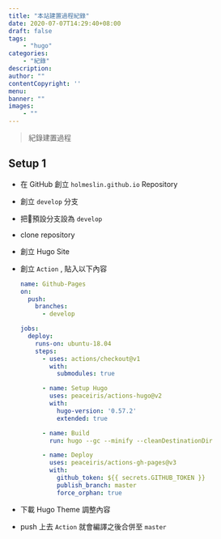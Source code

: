 ```yaml
---
title: "本站建置過程紀錄"
date: 2020-07-07T14:29:40+08:00
draft: false
tags:
    - "hugo"
categories:
    - "紀錄"  
description:
author: ""
contentCopyright: ''
menu: 
banner: ""
images:
    - ""
---
```

> 紀錄建置過程

<!--more-->

## Setup 1

- 在 GitHub 創立 `holmeslin.github.io` Repository
- 創立 `develop` 分支
- 把預設分支設為 `develop`
- clone repository
- 創立 Hugo Site
- 創立 `Action` , 貼入以下內容

    ```yaml {linenos=table,linenostart=1}
    name: Github-Pages
    on:
      push:
        branches:
          - develop

    jobs:
      deploy:
        runs-on: ubuntu-18.04
        steps:
          - uses: actions/checkout@v1
            with:
              submodules: true

          - name: Setup Hugo
            uses: peaceiris/actions-hugo@v2
            with:
              hugo-version: '0.57.2'
              extended: true

          - name: Build
            run: hugo --gc --minify --cleanDestinationDir

          - name: Deploy
            uses: peaceiris/actions-gh-pages@v3
            with:
              github_token: ${{ secrets.GITHUB_TOKEN }}
              publish_branch: master
              force_orphan: true
    ```

- 下載 Hugo Theme 調整內容
- push 上去 `Action` 就會編譯之後合併至 `master`